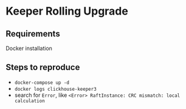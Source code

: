 # Keeper Rolling Upgrade

## Requirements

Docker installation

## Steps to reproduce

* `docker-compose up -d`
* `docker logs clickhouse-keeper3`
* search for `Error`, like `<Error> RaftInstance: CRC mismatch: local calculation`